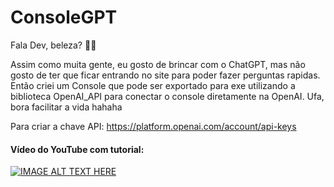 
# ConsoleGPT

Fala Dev, beleza? 🚀🚀

Assim como muita gente, eu gosto de brincar com o ChatGPT, mas não gosto de ter que ficar entrando no site para poder fazer perguntas rapidas. Então criei um Console que pode ser exportado para exe utilizando a biblioteca OpenAI_API para conectar o console diretamente na OpenAI. Ufa, bora facilitar a vida hahaha

Para criar a chave API: https://platform.openai.com/account/api-keys

#### Vídeo do YouTube com tutorial:
[![IMAGE ALT TEXT HERE](https://i.ytimg.com/vi/vxajCZOnt0Y/maxresdefault.jpg)](https://www.youtube.com/watch?v=vxajCZOnt0Y&ab_channel=DevRobert)

